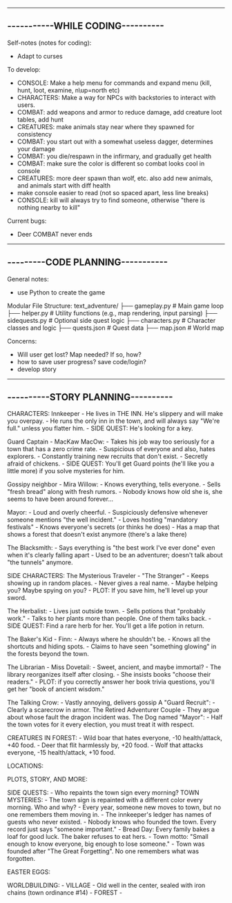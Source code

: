 ---------------------------------
-----------WHILE CODING----------
---------------------------------
Self-notes (notes for coding):
- Adapt to curses

To develop:
- CONSOLE: Make a help menu for commands and expand menu (kill, hunt, loot, examine, n\up=north etc)
- CHARACTERS: Make a way for NPCs with backstories to interact with users.
- COMBAT: add weapons and armor to reduce damage, add creature loot tables, add hunt
- CREATURES: make animals stay near where they spawned for consistency
- COMBAT: you start out with a somewhat useless dagger, determines your damage
- COMBAT: you die/respawn in the infirmary, and gradually get health
- COMBAT: make sure the color is different so combat looks cool in console
- CREATURES: more deer spawn than wolf, etc. also add new animals, and animals start with diff health
- make console easier to read (not so spaced apart, less line breaks)
- CONSOLE: kill will always try to find someone, otherwise "there is nothing nearby to kill"

Current bugs:
- Deer COMBAT never ends

---------------------------------
---------CODE PLANNING-----------
---------------------------------
General notes:
- use Python to create the game

Modular File Structure:
text_adventure/
├── gameplay.py         # Main game loop
├── helper.py           # Utility functions (e.g., map rendering, input parsing)
├── sidequests.py       # Optional side quest logic
├── characters.py       # Character classes and logic
├── quests.json         # Quest data
├── map.json            # World map


Concerns:
- Will user get lost? Map needed? If so, how?
- how to save user progress? save code/login?
- develop story


----------------------------------
----------STORY PLANNING----------
----------------------------------

CHARACTERS:
Innkeeper
    - He lives in THE INN. He's slippery and will make you overpay.
    - He runs the only inn in the town, and will always say "We're full." unless you flatter him.
    - SIDE QUEST: He's looking for a key.

Guard Captain - MacKaw MacOw:
    - Takes his job way too seriously for a town that has a zero crime rate.
    - Suspicious of everyone and also, hates explorers.
    - Constantly training new recruits that don't exist.
    - Secretly afraid of chickens.
    - SIDE QUEST: You'll get Guard points (he'll like you a little more) if you solve
        mysteries for him.

Gossipy neighbor - Mira Willow:
    - Knows everything, tells everyone.
    - Sells "fresh bread" along with fresh rumors.
    - Nobody knows how old she is, she seems to have been around forever...

Mayor:
    - Loud and overly cheerful.
    - Suspiciously defensive whenever someone mentions "the well incident."
    - Loves hosting "mandatory festivals"
    - Knows everyone's secrets (or thinks he does)
    - Has a map that shows a forest that doesn't exist anymore (there's a lake there)

The Blacksmith:
    - Says everything is "the best work I've ever done" even when it's clearly falling apart
    - Used to be an adventurer; doesn't talk about "the tunnels" anymore.

SIDE CHARACTERS:
The Mysterious Traveler - "The Stranger"
    - Keeps showing up in random places.
    - Never gives a real name.
    - Maybe helping you? Maybe spying on you?
    - PLOT: If you save him, he'll level up your sword.

The Herbalist:
    - Lives just outside town.
    - Sells potions that "probably work."
    - Talks to her plants more than people. One of them talks back.
    - SIDE QUEST: Find a rare herb for her. You'll get a life potion in return.

The Baker's Kid - Finn:
    - Always where he shouldn't be.
    - Knows all the shortcuts and hiding spots.
    - Claims to have seen "something glowing" in the forests beyond the town.

The Librarian - Miss Dovetail:
    - Sweet, ancient, and maybe immortal?
    - The library reorganizes itself after closing.
    - She insists books "choose their readers."
    - PLOT: if you correctly answer her book trivia questions, you'll get her 
    "book of ancient wisdom."

The Talking Crow:
    - Vastly annoying, delivers gossip
A "Guard Recruit":
    - Clearly a scarecrow in armor.
The Retired Adventurer Couple
    - They argue about whose fault the dragon incident was.
The Dog named "Mayor":
    - Half the town votes for it every election, you must treat it with respect.

CREATURES IN FOREST:
    - Wild boar that hates everyone, -10 health/attack, +40 food.
    - Deer that flit harmlessly by, +20 food.
    - Wolf that attacks everyone, -15 health/attack, +10 food.

LOCATIONS:


PLOTS, STORY, AND MORE:




SIDE QUESTS:
    - Who repaints the town sign every morning?
TOWN MYSTERIES:
    - The town sign is repainted with a different color every morning. Who and why?
    - Every year, someone new moves to town, but no one remembers them moving in.
    - The innkeeper's ledger has names of guests who never existed.
    - Nobody knows who founded the town. Every record just says "someone important."
    - Bread Day: Every family bakes a loaf for good luck. The baker refuses to eat hers.
    - Town motto: "Small enough to know everyone, big enough to lose someone."
    - Town was founded after "The Great Forgetting". No one remembers what was forgotten.

EASTER EGGS:

WORLDBUILDING:
    - VILLAGE
        - Old well in the center, sealed with iron chains (town ordinance #14)
    - FOREST
    - 
